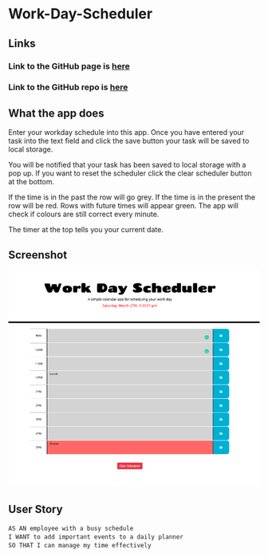 # Work-Day-Scheduler

## Links
### Link to the GitHub page is [here](https://michellewatts20000.github.io/Work-Day-Scheduler/)
### Link to the GitHub repo is [here](https://github.com/michellewatts20000/Work-Day-Scheduler)

## What the app does
Enter your workday schedule into this app. Once you have entered your task into the text field and click the save button your task will be saved to local storage.

You will be notified that your task has been saved to local storage with a pop up. If you want to reset the scheduler click the clear scheduler button at the bottom.

If the time is in the past the row will go grey. If the time is in the present the row will be red. Rows with future times will appear green. The app will check if colours are still correct every minute.

The timer at the top tells you your current date.

  ## Screenshot
![screenshot of generator](./assets/img/screenshot.png)

## User Story

```md
AS AN employee with a busy schedule
I WANT to add important events to a daily planner
SO THAT I can manage my time effectively
```


